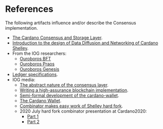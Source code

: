 # References 

The following artifacts influence and/or describe the Consensus implementation.

* [The Cardano Consensus and Storage Layer][consensus-report].
* [Introduction to the design of Data Diffusion and Networking of Cardano
  Shelley][network-report].
* From the IOG researchers:
    * [Ouroboros BFT][ouroboros-bft] 
    * [Ouroboros Praos][ouroboros-praos] 
    * [Ouroboros Genesis][ouroboros-genesis] 
* [Ledger specifications][cardano-ledger].
* IOG media:
    * [The abstract nature of the consensus layer](https://iohk.io/en/blog/posts/2020/05/28/the-abstract-nature-of-the-consensus-layer/).
    * [Writing a high-assurance blockchain implementation](https://iohk.io/en/blog/posts/2017/11/03/writing-a-high-assurance-blockchain-implementation/).
    * [Semi-formal development of the cardano-wallet](https://iohk.io/en/blog/posts/2018/06/04/semi-formal-development-the-cardano-wallet/).
    * [The Cardano Wallet](https://www.youtube.com/watch?v=6VWCB0_uLLw).
    * [Combinator makes easy work of Shelley hard fork](https://iohk.io/en/blog/posts/2020/05/07/combinator-makes-easy-work-of-shelley-hard-fork/).
    * 2020 July hard fork combinator presentation at Cardano2020:
        * [Part 1](https://www.youtube.com/watch?v=D8OTZULEsaI)
        * [Part 2](https://www.youtube.com/watch?v=wNZq6VPLIXg)

[ouroboros-bft]: https://iohk.io/en/research/library/papers/ouroboros-bfta-simple-byzantine-fault-tolerant-consensus-protocol/
[ouroboros-praos]: https://iohk.io/en/research/library/papers/ouroboros-praosan-adaptively-securesemi-synchronous-proof-of-stake-protocol/
[ouroboros-genesis]: https://iohk.io/en/research/library/papers/ouroboros-genesiscomposable-proof-of-stake-blockchains-with-dynamic-availability/
[consensus-report]: https://input-output-hk.github.io/ouroboros-consensus/pdfs/report.pdf
[network-report]: https://input-output-hk.github.io/ouroboros-network/pdfs/network-design/
[cardano-ledger]: https://github.com/input-output-hk/cardano-ledger/

